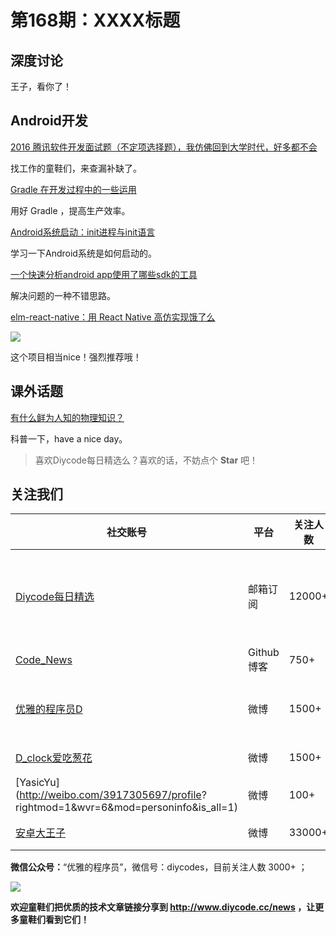 # 第168期：XXXX标题

## 深度讨论

[]()

王子，看你了！

## Android开发

[2016 腾讯软件开发面试题（不定项选择题），我仿佛回到大学时代，好多都不会](http://mp.weixin.qq.com/s/pI9S-qLpooYavrvC96YbdA)

找工作的童鞋们，来查漏补缺了。

[Gradle 在开发过程中的一些运用](https://www.diycode.cc/topics/602)

用好 Gradle ，提高生产效率。

[Android系统启动：init进程与init语言](http://qiangbo.space/2017-01-28/AndroidAnatomy_Init/)

学习一下Android系统是如何启动的。

[一个快速分析android app使用了哪些sdk的工具](http://www.jianshu.com/p/3220d987e589)

解决问题的一种不错思路。

[elm-react-native：用 React Native 高仿实现饿了么](https://github.com/stoneWeb/elm-react-native)

![](https://github.com/stoneWeb/elm-react-native/raw/master/screenshots/home-scroll.gif)

这个项目相当nice！强烈推荐哦！

## 课外话题

[有什么鲜为人知的物理知识？](https://www.zhihu.com/question/55426598)

科普一下，have a nice day。

> 喜欢Diycode每日精选么？喜欢的话，不妨点个 **Star** 吧！

## 关注我们

| 社交账号  |  平台  | 关注人数 | 说明 |
| -------- | -------- | -------- | -------- |
| [Diycode每日精选](http://list.qq.com/cgi-bin/qf_invite?id=d469993d2c888e971c0fbb2309c4d84256968386b126b967)|   邮箱订阅  | 12000+ | 每日分享一次Android、iOS、Swfit技术干货  |
| [Code_News](https://github.com/DiyCodes/code_news) |    Github博客  |750+ | 每日邮件推送列表  |
| [优雅的程序员D](http://weibo.com/u/5891258264) |   微博  | 1500+ | 官方微博，每日分享开源信息  |
| [D_clock爱吃葱花](http://weibo.com/u/2480694892)  |   微博  | 1500+ | 日报发起人  |
|[YasicYu](http://weibo.com/3917305697/profile? rightmod=1&wvr=6&mod=personinfo&is_all=1)  |   微博  | 100+ | 日报发起人  |
|[安卓大王子](http://weibo.com/apkbus/)   |   微博  | 33000+ | 日报发起人  |

**微信公众号：**“优雅的程序员”，微信号：diycodes，目前关注人数 3000+ ；

![](http://upload-images.jianshu.io/upload_images/1846413-b42abfa70f909099.jpg?imageMogr2/auto-orient/strip%7CimageView2/2/w/1240)

**欢迎童鞋们把优质的技术文章链接分享到 http://www.diycode.cc/news ，让更多童鞋们看到它们！**